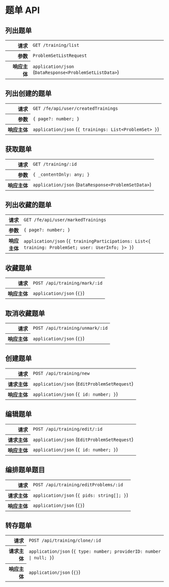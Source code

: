# 题单 API

## 列出题单

<table>
  <tr>
    <th align="right">请求</th>
    <td><code>GET /training/list</code></td>
  </tr>
  <tr>
    <th align="right">参数</th>
    <td><code>ProblemSetListRequest</code></td>
  </tr>
  <tr>
    <th align="right">响应主体</th>
    <td><code>application/json</code> (<code>DataResponse&lt;ProblemSetListData&gt;</code>)</td>
  </tr>
</table>

## 列出创建的题单

<table>
  <tr>
    <th align="right">请求</th>
    <td><code>GET /fe/api/user/createdTrainings</code></td>
  </tr>
  <tr>
    <th align="right">参数</th>
    <td><code>{ page?: number; }</code></td>
  </tr>
  <tr>
    <th align="right">响应主体</th>
    <td><code>application/json</code> (<code>{ trainings: List&lt;ProblemSet&gt; }</code>)</td>
  </tr>
</table>

## 获取题单

<table>
  <tr>
    <th align="right">请求</th>
    <td><code>GET /training/:id</code></td>
  </tr>
  <tr>
    <th align="right">参数</th>
    <td><code>{ _contentOnly: any; }</code></td>
  </tr>
  <tr>
    <th align="right">响应主体</th>
    <td><code>application/json</code> (<code>DataResponse&lt;ProblemSetData&gt;</code>)</td>
  </tr>
</table>

## 列出收藏的题单

<table>
  <tr>
    <th align="right">请求</th>
    <td><code>GET /fe/api/user/markedTrainings</code></td>
  </tr>
  <tr>
    <th align="right">参数</th>
    <td><code>{ page?: number; }</code></td>
  </tr>
  <tr>
    <th align="right">响应主体</th>
    <td><code>application/json</code> (<code>{ trainingParticipations: List&lt;{ training: ProblemSet; user: UserInfo; }&gt; }</code>)</td>
  </tr>
</table>

## 收藏题单

<table>
  <tr>
    <th align="right">请求</th>
    <td><code>POST /api/training/mark/:id</code></td>
  </tr>
  <tr>
    <th align="right">响应主体</th>
    <td><code>application/json</code> (<code>{}</code>)</td>
  </tr>
</table>

## 取消收藏题单

<table>
  <tr>
    <th align="right">请求</th>
    <td><code>POST /api/training/unmark/:id</code></td>
  </tr>
  <tr>
    <th align="right">响应主体</th>
    <td><code>application/json</code> (<code>{}</code>)</td>
  </tr>
</table>

## 创建题单

<table>
  <tr>
    <th align="right">请求</th>
    <td><code>POST /api/training/new</code></td>
  </tr>
  <tr>
    <th align="right">请求主体</th>
    <td><code>application/json</code> (<code>EditProblemSetRequest</code>)</td>
  </tr>
  <tr>
    <th align="right">响应主体</th>
    <td><code>application/json</code> (<code>{ id: number; }</code>)</td>
  </tr>
</table>

## 编辑题单

<table>
  <tr>
    <th align="right">请求</th>
    <td><code>POST /api/training/edit/:id</code></td>
  </tr>
  <tr>
    <th align="right">请求主体</th>
    <td><code>application/json</code> (<code>EditProblemSetRequest</code>)</td>
  </tr>
  <tr>
    <th align="right">响应主体</th>
    <td><code>application/json</code> (<code>{ id: number; }</code>)</td>
  </tr>
</table>

## 编排题单题目

<table>
  <tr>
    <th align="right">请求</th>
    <td><code>POST /api/training/editProblems/:id</code></td>
  </tr>
  <tr>
    <th align="right">请求主体</th>
    <td><code>application/json</code> (<code>{ pids: string[]; }</code>)</td>
  </tr>
  <tr>
    <th align="right">响应主体</th>
    <td><code>application/json</code> (<code>{}</code>)</td>
  </tr>
</table>

## 转存题单

<table>
  <tr>
    <th align="right">请求</th>
    <td><code>POST /api/training/clone/:id</code></td>
  </tr>
  <tr>
    <th align="right">请求主体</th>
    <td><code>application/json</code> (<code>{ type: number; providerID: number | null; }</code>)</td>
  </tr>
  <tr>
    <th align="right">响应主体</th>
    <td><code>application/json</code> (<code>{}</code>)</td>
  </tr>
</table>
